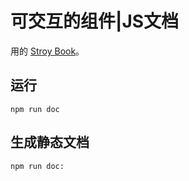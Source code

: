 # 可交互的组件|JS文档
用的 [Stroy Book](https://github.com/storybookjs/storybook)。

## 运行
```
npm run doc
```

## 生成静态文档
```
npm run doc:
```